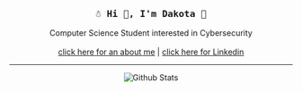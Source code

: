 
<div align="center">
	<h3><samp> ☃️ Hi 👋, I'm Dakota 🍊 </samp></h3> 
</div>

<div align="center">
	<p>Computer Science Student interested in Cybersecurity<br><br><a href="https://dakotabyte.com/about/">click here for an about me</a> | <a href="https://www.linkedin.com/in/dakota-levermann/">click here for Linkedin</a></p>
	<hr/>
		<img alt="Github Stats" src="https://github-readme-stats.vercel.app/api/top-langs/?username=dakota-byte&text_color=9f9f9f&bg_color=00000000&langs_count=6&layout=compact&hide=css,html,shell,dockerfile,powershell,markdown,ruby" />
</div>

